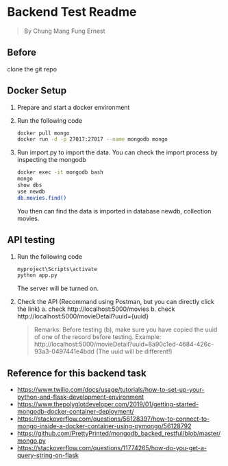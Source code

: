 # Backend Test Readme
> By Chung Mang Fung Ernest

## Before
clone the git repo 

## Docker Setup
1. Prepare and start a docker environment

2. Run the following code
    ```sh
    docker pull mongo
    docker run -d -p 27017:27017 --name mongodb mongo
    ```
3. Run import.py to import the data.
You can check the import process by inspecting the mongodb
    ```sh
    docker exec -it mongodb bash
    mongo
    show dbs
    use newdb
    db.movies.find()
    ```
    You then can find the data is imported in database newdb, collection movies.

## API testing
1. Run the following code
    ```sh
    myproject\Scripts\activate
    python app.py
    ```
    The server will be turned on.

2. Check the API (Recommand using Postman, but you can directly click the link)
    a. check http://localhost:5000/movies
    b. check http://localhost:5000/movieDetail?uuid={uuid}
    > Remarks: Before testing (b), make sure you have copied the uuid of one of the record before testing.
    Example: http://localhost:5000/movieDetail?uuid=8a90c1ed-4684-426c-93a3-0497441e4bdd
    (The uuid will be different!)

## Reference for this backend task
- https://www.twilio.com/docs/usage/tutorials/how-to-set-up-your-python-and-flask-development-environment
- https://www.thepolyglotdeveloper.com/2019/01/getting-started-mongodb-docker-container-deployment/
- https://stackoverflow.com/questions/56128397/how-to-connect-to-mongo-inside-a-docker-container-using-pymongo/56128792
- https://github.com/PrettyPrinted/mongodb_backed_restful/blob/master/mongo.py
- https://stackoverflow.com/questions/11774265/how-do-you-get-a-query-string-on-flask
